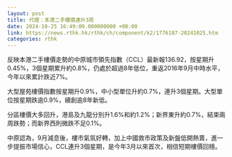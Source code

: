```yaml
---
layout: post
title: 代理：本港二手樓價連升3周
date: 2024-10-25 16:49:00.000000000 +08:00
link: https://news.rthk.hk/rthk/ch/component/k2/1776187-20241025.htm
categories: rthk
---
```


反映本港二手樓價走勢的中原城市領先指數（CCL）最新報136.92，按星期升0.45%，3個星期累升約0.8%，仍處於超過8年低位，重返2016年9月中時水平，今年以來累計跌近7%。

大型屋苑樓價指數按星期升0.9%，中小型單位升約0.7%，連升3個星期。大型單位按星期跌逾0.9%，續創逾8年新低。

分區樓價大多回升，港島及九龍分別升1.6%和約1.2%；新界東升約0.7%，結束兩周跌勢；而新界西則微跌不足0.1%。

中原認為，9月減息後，樓市氣氛好轉，加上中國救市政策及新盤低開熱賣，進一步提振市場信心，CCL連升3個星期，是今年3月以來首次，相信短期樓價回穩。
